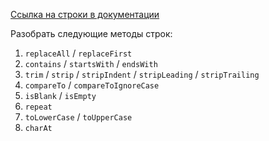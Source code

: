 [Ссылка на строки в документации](https://docs.oracle.com/en/java/javase/19/docs/api/java.base/java/lang/String.html)

Разобрать следующие методы строк:

1. `replaceAll` / `replaceFirst`
2. `contains` / `startsWith` / `endsWith`
3. `trim` / `strip` / `stripIndent` / `stripLeading` / `stripTrailing`
4. `compareTo` / `compareToIgnoreCase`
5. `isBlank` / `isEmpty`
6. `repeat`
7. `toLowerCase` / `toUpperCase`
8. `charAt`











